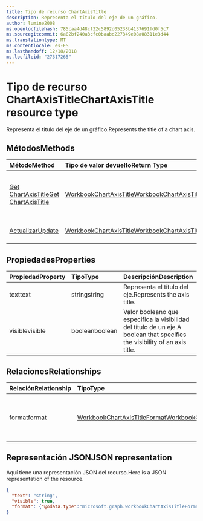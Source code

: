 ```yaml
---
title: Tipo de recurso ChartAxisTitle
description: Representa el título del eje de un gráfico.
author: lumine2008
ms.openlocfilehash: 785caa4d48cf32c5892d05238b4137691fd0f5c7
ms.sourcegitcommit: 6a82bf240a3cfc0baabd227349e08a08311e3d44
ms.translationtype: MT
ms.contentlocale: es-ES
ms.lasthandoff: 12/18/2018
ms.locfileid: "27317265"
---
```

# <a name="chartaxistitle-resource-type"></a><span data-ttu-id="9b16c-103">Tipo de recurso ChartAxisTitle</span><span class="sxs-lookup"><span data-stu-id="9b16c-103">ChartAxisTitle resource type</span></span>

<span data-ttu-id="9b16c-104">Representa el título del eje de un gráfico.</span><span class="sxs-lookup"><span data-stu-id="9b16c-104">Represents the title of a chart axis.</span></span>


## <a name="methods"></a><span data-ttu-id="9b16c-105">Métodos</span><span class="sxs-lookup"><span data-stu-id="9b16c-105">Methods</span></span>

| <span data-ttu-id="9b16c-106">Método</span><span class="sxs-lookup"><span data-stu-id="9b16c-106">Method</span></span>           | <span data-ttu-id="9b16c-107">Tipo de valor devuelto</span><span class="sxs-lookup"><span data-stu-id="9b16c-107">Return Type</span></span>    |<span data-ttu-id="9b16c-108">Descripción</span><span class="sxs-lookup"><span data-stu-id="9b16c-108">Description</span></span>|
|:---------------|:--------|:----------|
|[<span data-ttu-id="9b16c-109">Get ChartAxisTitle</span><span class="sxs-lookup"><span data-stu-id="9b16c-109">Get ChartAxisTitle</span></span>](../api/chartaxistitle-get.md) | [<span data-ttu-id="9b16c-110">WorkbookChartAxisTitle</span><span class="sxs-lookup"><span data-stu-id="9b16c-110">WorkbookChartAxisTitle</span></span>](chartaxistitle.md) |<span data-ttu-id="9b16c-111">Lee las propiedades y relaciones del objeto chartAxisTitle.</span><span class="sxs-lookup"><span data-stu-id="9b16c-111">Read properties and relationships of chartAxisTitle object.</span></span>|
|[<span data-ttu-id="9b16c-112">Actualizar</span><span class="sxs-lookup"><span data-stu-id="9b16c-112">Update</span></span>](../api/chartaxistitle-update.md) | [<span data-ttu-id="9b16c-113">WorkbookChartAxisTitle</span><span class="sxs-lookup"><span data-stu-id="9b16c-113">WorkbookChartAxisTitle</span></span>](chartaxistitle.md)    |<span data-ttu-id="9b16c-114">Actualiza el objeto ChartAxisTitle.</span><span class="sxs-lookup"><span data-stu-id="9b16c-114">Update ChartAxisTitle object.</span></span> |

## <a name="properties"></a><span data-ttu-id="9b16c-115">Propiedades</span><span class="sxs-lookup"><span data-stu-id="9b16c-115">Properties</span></span>
| <span data-ttu-id="9b16c-116">Propiedad</span><span class="sxs-lookup"><span data-stu-id="9b16c-116">Property</span></span>     | <span data-ttu-id="9b16c-117">Tipo</span><span class="sxs-lookup"><span data-stu-id="9b16c-117">Type</span></span>   |<span data-ttu-id="9b16c-118">Descripción</span><span class="sxs-lookup"><span data-stu-id="9b16c-118">Description</span></span>|
|:---------------|:--------|:----------|
|<span data-ttu-id="9b16c-119">text</span><span class="sxs-lookup"><span data-stu-id="9b16c-119">text</span></span>|<span data-ttu-id="9b16c-120">string</span><span class="sxs-lookup"><span data-stu-id="9b16c-120">string</span></span>|<span data-ttu-id="9b16c-121">Representa el título del eje.</span><span class="sxs-lookup"><span data-stu-id="9b16c-121">Represents the axis title.</span></span>|
|<span data-ttu-id="9b16c-122">visible</span><span class="sxs-lookup"><span data-stu-id="9b16c-122">visible</span></span>|<span data-ttu-id="9b16c-123">boolean</span><span class="sxs-lookup"><span data-stu-id="9b16c-123">boolean</span></span>|<span data-ttu-id="9b16c-124">Valor booleano que especifica la visibilidad del título de un eje.</span><span class="sxs-lookup"><span data-stu-id="9b16c-124">A boolean that specifies the visibility of an axis title.</span></span>|

## <a name="relationships"></a><span data-ttu-id="9b16c-125">Relaciones</span><span class="sxs-lookup"><span data-stu-id="9b16c-125">Relationships</span></span>
| <span data-ttu-id="9b16c-126">Relación</span><span class="sxs-lookup"><span data-stu-id="9b16c-126">Relationship</span></span> | <span data-ttu-id="9b16c-127">Tipo</span><span class="sxs-lookup"><span data-stu-id="9b16c-127">Type</span></span>   |<span data-ttu-id="9b16c-128">Descripción</span><span class="sxs-lookup"><span data-stu-id="9b16c-128">Description</span></span>|
|:---------------|:--------|:----------|
|<span data-ttu-id="9b16c-129">format</span><span class="sxs-lookup"><span data-stu-id="9b16c-129">format</span></span>|[<span data-ttu-id="9b16c-130">WorkbookChartAxisTitleFormat</span><span class="sxs-lookup"><span data-stu-id="9b16c-130">WorkbookChartAxisTitleFormat</span></span>](chartaxistitleformat.md)|<span data-ttu-id="9b16c-p101">Representa el formato del título del eje del gráfico. Solo lectura.</span><span class="sxs-lookup"><span data-stu-id="9b16c-p101">Represents the formatting of chart axis title. Read-only.</span></span>|

## <a name="json-representation"></a><span data-ttu-id="9b16c-133">Representación JSON</span><span class="sxs-lookup"><span data-stu-id="9b16c-133">JSON representation</span></span>

<span data-ttu-id="9b16c-134">Aquí tiene una representación JSON del recurso.</span><span class="sxs-lookup"><span data-stu-id="9b16c-134">Here is a JSON representation of the resource.</span></span>

<!--{
  "blockType": "resource",
  "baseType": "microsoft.graph.entity",
  "optionalProperties": [],
  "@odata.type": "microsoft.graph.workbookChartAxisTitle"
}-->

```json
{
  "text": "string",
  "visible": true,
  "format": {"@odata.type":"microsoft.graph.workbookChartAxisTitleFormat"}
}

```

<!-- uuid: 8fcb5dbc-d5aa-4681-8e31-b001d5168d79
2015-10-25 14:57:30 UTC -->
<!-- {
  "type": "#page.annotation",
  "description": "ChartAxisTitle resource",
  "keywords": "",
  "section": "documentation",
  "tocPath": ""
}-->